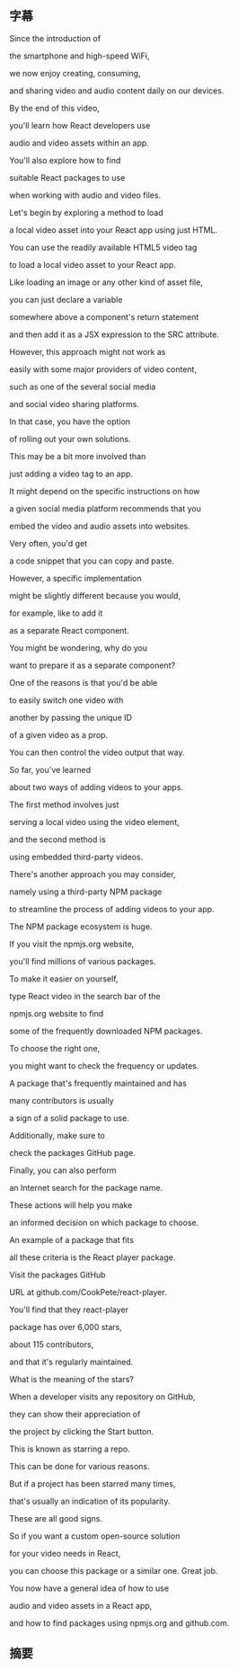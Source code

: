 ## 字幕
Since the introduction of 

the smartphone and high-speed WiFi, 

we now enjoy creating, consuming, 

and sharing video and audio content daily on our devices. 

By the end of this video, 

you'll learn how React developers use 

audio and video assets within an app. 

You'll also explore how to find 

suitable React packages to use 

when working with audio and video files. 

Let's begin by exploring a method to load 

a local video asset into your React app using just HTML. 

You can use the readily available HTML5 video tag 

to load a local video asset to your React app. 

Like loading an image or any other kind of asset file, 

you can just declare a variable 

somewhere above a component's return statement 

and then add it as a JSX expression to the SRC attribute. 

However, this approach might not work as 

easily with some major providers of video content, 

such as one of the several social media 

and social video sharing platforms. 

In that case, you have the option 

of rolling out your own solutions. 

This may be a bit more involved than 

just adding a video tag to an app. 

It might depend on the specific instructions on how 

a given social media platform recommends that you 

embed the video and audio assets into websites. 

Very often, you'd get 

a code snippet that you can copy and paste. 

However, a specific implementation 

might be slightly different because you would, 

for example, like to add it 

as a separate React component. 

You might be wondering, why do you 

want to prepare it as a separate component? 

One of the reasons is that you'd be able 

to easily switch one video with 

another by passing the unique ID 

of a given video as a prop. 

You can then control the video output that way. 

So far, you've learned 

about two ways of adding videos to your apps. 

The first method involves just 

serving a local video using the video element, 

and the second method is 

using embedded third-party videos. 

There's another approach you may consider, 

namely using a third-party NPM package 

to streamline the process of adding videos to your app. 

The NPM package ecosystem is huge. 

If you visit the npmjs.org website, 

you'll find millions of various packages. 

To make it easier on yourself, 

type React video in the search bar of the 

npmjs.org website to find 

some of the frequently downloaded NPM packages. 

To choose the right one, 

you might want to check the frequency or updates. 

A package that's frequently maintained and has 

many contributors is usually 

a sign of a solid package to use. 

Additionally, make sure to 

check the packages GitHub page. 

Finally, you can also perform 

an Internet search for the package name. 

These actions will help you make 

an informed decision on which package to choose. 

An example of a package that fits 

all these criteria is the React player package. 

Visit the packages GitHub 

URL at github.com/CookPete/react-player. 

You'll find that they react-player 

package has over 6,000 stars, 

about 115 contributors, 

and that it's regularly maintained. 

What is the meaning of the stars? 

When a developer visits any repository on GitHub, 

they can show their appreciation of 

the project by clicking the Start button. 

This is known as starring a repo. 

This can be done for various reasons. 

But if a project has been starred many times, 

that's usually an indication of its popularity. 

These are all good signs. 

So if you want a custom open-source solution 

for your video needs in React, 

you can choose this package or a similar one. Great job. 

You now have a general idea of how to use 

audio and video assets in a React app, 

and how to find packages using npmjs.org and github.com.

## 摘要